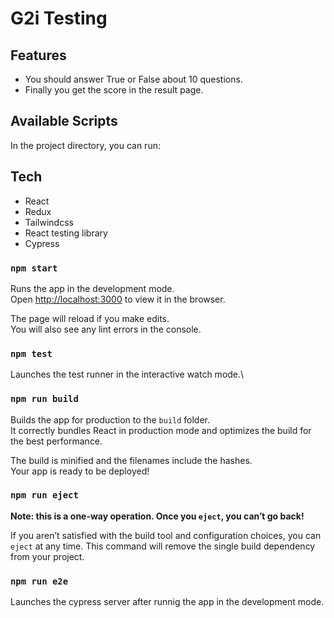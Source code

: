 # G2i Testing

## Features

- You should answer True or False about 10 questions.
- Finally you get the score in the result page.

## Available Scripts

In the project directory, you can run:

## Tech

- React
- Redux
- Tailwindcss
- React testing library
- Cypress

### `npm start`

Runs the app in the development mode.\
Open [http://localhost:3000](http://localhost:3000) to view it in the browser.

The page will reload if you make edits.\
You will also see any lint errors in the console.

### `npm test`

Launches the test runner in the interactive watch mode.\

### `npm run build`

Builds the app for production to the `build` folder.\
It correctly bundles React in production mode and optimizes the build for the best performance.

The build is minified and the filenames include the hashes.\
Your app is ready to be deployed!

### `npm run eject`

**Note: this is a one-way operation. Once you `eject`, you can’t go back!**

If you aren’t satisfied with the build tool and configuration choices, you can `eject` at any time. This command will remove the single build dependency from your project.

### `npm run e2e`

Launches the cypress server after runnig the app in the development mode.
